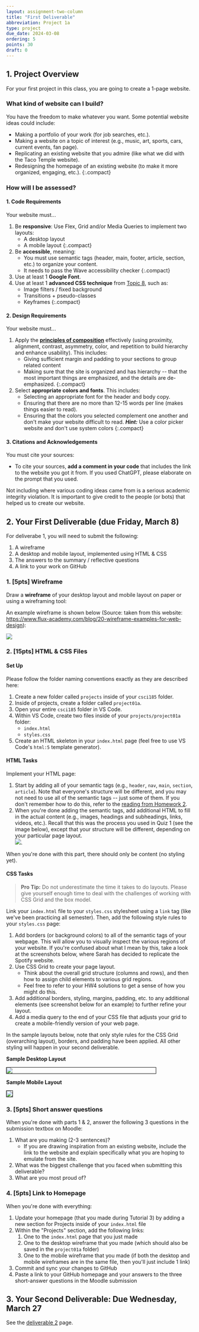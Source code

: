 ```yaml
---
layout: assignment-two-column
title: "First Deliverable"
abbreviation: Project 1a
type: project
due_date: 2024-03-08
ordering: 5
points: 30
draft: 0
---
```


<style>
    img.small-float {
        max-width: 200px;
        margin: 0;
    }

    img.large {
        min-width: 80%;
        margin: 0;
    }
    
    img.small {
        max-width: 300px;
        margin: 0;
    }

    img.medium {
        max-width: 60%;
        margin: 0;
    }

    .frame {
        border: solid 1px black;
    }
</style>

## 1. Project Overview
For your first project in this class, you are going to create a 1-page website. 

### What kind of website can I build?
You have the freedom to make whatever you want. Some potential website ideas could include:

* Making a portfolio of your work (for job searches, etc.).
* Making a website on a topic of interest (e.g., music, art, sports, cars, current events, fan page).
* Replicating an existing website that you admire (like what we did with the Taco Temple website).
* Redesigning the homepage of an existing website (to make it more organized, engaging, etc.).
{:.compact}

### How will I be assessed?

#### 1. Code Requirements
Your website must...

1. Be **responsive**: Use Flex, Grid and/or Media Queries to implement two layouts:
    * A desktop layout
    * A mobile layout
    {:.compact}
1. Be **accessible**, meaning:
    * You must use semantic tags (header, main, footer, article, section, etc.) to organize your content.
    * It needs to pass the Wave accessibility checker
    {:.compact}
1. Use at least 1 **Google Font**.
1. Use at least 1 **advanced CSS technique** from [Topic 8](../lectures/topic08), such as:
    * Image filters / fixed background
    * Transitions + pseudo-classes
    * Keyframes
    {:.compact}


#### 2. Design Requirements
Your website must...
1. Apply the **[principles of composition](https://docs.google.com/presentation/d/1JpCMCvj4hJtJ_gsVXRd-5IQDOzFz4-fUYp_3fJg6VsM/edit?usp=sharing)** effectively (using proximity, alignment, contrast, asymmetry, color, and repetition to build hierarchy and enhance usability). This includes:
    * Giving sufficient margin and padding to your sections to group related content
    * Making sure that the site is organized and has hierarchy -- that the most important things are emphasized, and the details are de-emphasized.
    {:.compact}
2. Select **appropriate colors and fonts**. This includes:
    * Selecting an appropriate font for the header and body copy.
    * Ensuring that there are no more than 12-15 words per line (makes things easier to read).
    * Ensuring that the colors you selected complement one another and don't make your website difficult to read. ***Hint:*** Use a color picker website and don't use system colors
    {:.compact}  

#### 3. Citations and Acknowledgements  
You must cite your sources:

* To cite your sources, **add a comment in your code** that includes the link to the website you got it from. If you used ChatGPT, please elaborate on the prompt that you used. 

Not including where various coding ideas came from is a serious academic integrity violation. It is important to give credit to the people (or bots) that helped us to create our website.



## 2. Your First Deliverable (due Friday, March 8)
For deliverabe 1, you will need to submit the following:
1. A wireframe
1. A desktop and mobile layout, implemented using HTML & CSS
1. The answers to the summary / reflective questions
1. A link to your work on GitHub

### 1. [5pts] Wireframe
Draw a **wireframe** of your desktop layout and mobile layout on paper or using a wireframing tool:

An example wireframe is shown below (Source: taken from this website: <a href="https://www.flux-academy.com/blog/20-wireframe-examples-for-web-design" target="">https://www.flux-academy.com/blog/20-wireframe-examples-for-web-design</a>):

<img src="https://assets-global.website-files.com/5f4bb8e34bc82700bda2f385/606de887c67c16e1a860bf31_5GXNnjGoajCOnoleOrYm8CfYNnTr5vVDUiCh0xlb2kn6ryQuFpzS6ZWDexQ586QgxG07ua9CSVHce46MwclXOwq4nKh89-OoxQD5ZboBCZI_0KFdD1m58SLrN_dBJrlWPEWwsHTj.png" class="medium">

### 2. [15pts] HTML & CSS Files
#### Set Up
Please follow the folder naming conventions exactly as they are described here:
1. Create a new folder called `projects` inside of your `csci185` folder.
1. Inside of projects, create a folder called `project01a`.
1. Open your entire `csci185` folder in VS Code.
1. Within VS Code, create two files inside of your `projects/project01a` folder: 
    * `index.html`
    * `styles.css`
1. Create an HTML skeleton in your `index.html` page (feel free to use VS Code's `html:5` template generator).

#### HTML Tasks
Implement your HTML page:
1. Start by adding all of your semantic tags (e.g., `header`, `nav`, `main`, `section`, `article`). Note that everyone's structure will be different, and you may not need to use all of the semantic tags -- just some of them. If you don't remember how to do this, refer to the <a href="https://htmlandcssguidebook.com/html/html5-semantic/" target="_blank"> reading from Homework 2</a>.
2. When you're done adding the semantic tags, add additional HTML to fill in the actual content (e.g., images, headings and subheadings, links, videos, etc.). Recall that this was the process you used in Quiz 1 (see the image below), except that your structure will be different, depending on your particular page layout.<br><img class="medium" src="/spring2024/assets/images/quizzes/quiz01/tree.png">.

When you're done with this part, there should only be content (no styling yet).

#### CSS Tasks
> **Pro Tip:** Do not underestimate the time it takes to do layouts. Please give yourself enough time to deal with the challenges of working with CSS Grid and the box model.

Link your `index.html` file to your `styles.css` stylesheet using a `link` tag (like we've been practicing all semester). Then, add the following style rules to your `styles.css` page:

1. Add borders (or background colors) to all of the semantic tags of your webpage. This will allow you to visually inspect the various regions of your website. If you're confused about what I mean by this, take a look at the screenshots below, where Sarah has decided to replicate the Spotify website.
2. Use CSS Grid to create your page layout.
    * Think about the overall grid structure (columns and rows), and then how to assign child elements to various grid regions.
    * Feel free to refer to your HW4 solutions to get a sense of how you might do this.
3. Add additional borders, styling, margins, padding, etc. to any additional elements (see screenshot below for an example) to further refine your layout.
4. Add a media query to the end of your CSS file that adjusts your grid to create a mobile-friendly version of your web page.

In the sample layouts below, note that only style rules for the CSS Grid (overarching layout), borders, and padding have been applied. All other styling will happen in your second deliverable.

**Sample Desktop Layout**

<img src="/spring2024/assets/images/projects/project01/wireframe-desktop.gif" class="frame large">

**Sample Mobile Layout**

<img src="/spring2024/assets/images/projects/project01/wireframe-mobile.gif" class="frame small">


### 3. [5pts] Short answer questions
When you're done with parts 1 & 2, answer the following 3 questions in the submission textbox on Moodle:

1. What are you making (2-3 sentences)?
    * If you are drawing inspiration from an existing website, include the link to the website and explain specifically what you are hoping to emulate from the site.
1. What was the biggest challenge that you faced when submitting this deliverable?
1. What are you most proud of?

### 4. [5pts] Link to Homepage
When you're done with everything:
1. Update your homepage (that you made during Tutorial 3) by adding a new section for Projects inside of your `index.html` file
1. Within the "Projects" section, add the following links:
    1. One to the `index.html` page that you just made
    1. One to the desktop wireframe that you made (which should also be saved in the `project01a` folder)
    1. One to the mobile wireframe that you made (if both the desktop and mobile wireframes are in the same file, then you'll just include 1 link)
1. Commit and sync your changes to GitHub
1. Paste a link to your GitHub homepage and your answers to the three short-answer questions in the Moodle submission



## 3. Your Second Deliverable: Due Wednesday, March 27

See the [deliverable 2](p1b) page.
